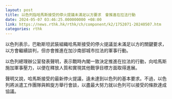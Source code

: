 ```yaml
---
layout: post
title: 以色列指哈馬斯接受的停火提議未滿足以方要求　會推進在拉法行動
date: 2024-05-07 03:46:25.000000000 +08:00
link: https://news.rthk.hk/rthk/ch/component/k2/1752071-20240507.htm
categories: rthk
---
```


以色列表示，巴勒斯坦武裝組織哈馬斯接受的停火提議並未滿足以方的關鍵要求，以方會繼續談判，但亦會推進在加沙南部城市拉法的軍事行動。

以色列總理辦公室發表聲明，表示戰時內閣一致決定推進在拉法的行動，向哈馬斯施加軍事壓力，以便在釋放人質和實現其他戰爭目標方面取得進展。

聲明又說，哈馬斯接受的最新停火提議，遠未達到以色列的基本要求。不過，以色列將派遣工作團隊與斡旋方舉行會談，以盡最大努力就以色列可以接受的條款達成協議。
